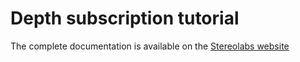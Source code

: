 # Depth subscription tutorial

The complete documentation is available on the [Stereolabs website](https://docs.stereolabs.com/integrations/ros/positional_tracking/)
